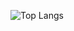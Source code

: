 ![Top Langs](https://github-readme-stats.vercel.app/api/top-langs/?username=ThNeutral&theme=tokyonight)